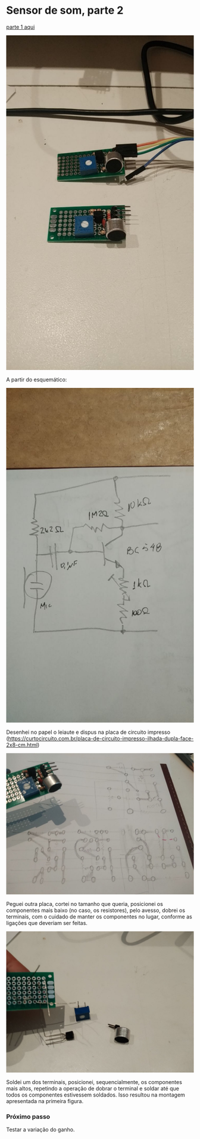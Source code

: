 # Sensor de som, parte 2

[parte 1 aqui](README.md)


![Foto do sensor de som](photo1666216250.jpeg)

A partir do esquemático:

![Esquemático](photo1666217305.jpeg)

Desenhei no papel o leiaute e dispus na placa de circuito impresso (https://curtocircuito.com.br/placa-de-circuito-impresso-ilhada-dupla-face-2x8-cm.html)

![Papel](photo1666217077.jpeg)

Peguei outra placa, cortei no tamanho que queria, posicionei os componentes mais baixo (no caso, os resistores), pelo avesso, dobrei os terminais, com o cuidado de manter os componentes no lugar, conforme as ligações que deveriam ser feitas.
 
![Terminais dos resistores dobrados](photo16662170771.jpeg)


Soldei um dos terminais, posicionei, sequencialmente, os componentes mais altos, repetindo a operação de dobrar o terminal e soldar até que todos os componentes estivessem soldados. Isso resultou na montagem apresentada na primeira figura.


### Próximo passo

Testar a variação do ganho.

